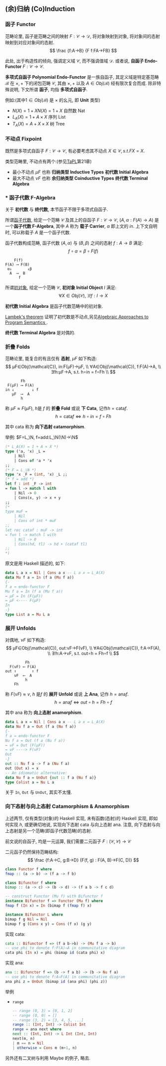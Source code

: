 ## (余)归纳 (Co)Induction

### 函子 Functor
范畴论里, 函子是范畴之间的映射 $F:\mathcal{C}→\mathcal{D}$,
将对象映射到对象, 将对象间的态射映射到对应对象间的态射.
$$
\frac 
{f:A→B}
{F f:FA→FB}
$$

此处, 出于构造性的倾向, 强调定义域 $\mathcal{C}$, 而不强调值域 $\mathcal{D}$.
或者说, **自函子 Endo-Functor** $F:\mathcal{C}→\mathcal{C}$.

**多项式自函子 Polynomial Endo-Functor** 是一族自函子,
其定义域是特定基范畴 $\mathcal{B}$ 在 $×,+$ 下的闭包范畴 $\mathcal{C}$,
其由 $×,+$ 以及 $A∈Obj(\mathcal{B})$ 经有限次复合而成.
除非特殊说明, 下文所谓 **函子**, 均指 **多项式自函子**.

例如:(其中$1∈Obj(\mathcal{B})$ 是 $×$ 的幺元, 即 **Unit** 类型)

- $N(X)=1+XN(X)=1+X$
    自然数 Nat
- $L_A(X)=1+A×X$
    序列 List
- $T_A(X)=A+X×X$
    树 Tree


### 不动点 Fixpoint
既然是多项式自函子 $F:\mathcal{C}→\mathcal{C}$,
有必要考虑其不动点 $X∈\mathcal{C}, s.t.FX=X$.

类型范畴里, 不动点有两个:(参见[TaPL](https://www.cis.upenn.edu/~bcpierce/tapl/)第21章)

- 最小不动点 $μF$ 也称
    **归纳类型 Inductive Types**
    **初代数 Initial Algebra**
- 最大不动点 $νF$ 也称
    **余归纳类型 Coinductive Types**
    **终代数 Terminal Algebra**

### * 函子代数 F-Algebra 
关于 **初代数** 与 **终代数**, 本节函子不限于多项式自函子.

所谓[函子代数](https://en.wikipedia.org/wiki/F-algebra), 给定一个范畴 $\mathcal{C}$ 及其上的自函子 $F:\mathcal{C}→\mathcal{C}$,
$(A, α:F(A)→A)$ 是一个**函子代数 F-Algebra**,
其中 $A$ 称为 **载子 Carrier**, $α$ 即上文的 $in$.
上下文自明时, 可以称载子 $A$ 是一个函子代数.

函子代数构成范畴, 函子代数 $(A, α)$ 与 $(B, β)$ 之间的态射 $f:A→B$ 满足:
$$ f∘α = β∘F(f) $$ 

```
    F(f)
F(A) ⟶ F(B)
 α↓       ↓β
  A  ⟶  B
      f
```

所谓[初对象](https://en.wikipedia.org/wiki/Initial_and_terminal_objects), 给定一个范畴 $\mathcal{C}$, **初对象 Initial Object** $I$ 满足:
$$ ∀X∈Obj(\mathcal{C}), ∃!f:I→X $$

**初代数 Initial Algebra** 是函子代数范畴中的初对象.

[Lambek's theorem](https://ncatlab.org/nlab/show/initial+algebra+of+an+endofunctor) 证明了初代数是不动点,另见[Algebraic Approaches to Program Semantics ](https://link.springer.com/book/10.1007/978-1-4612-4962-7).

**终代数 Terminal Algebra** 是对偶的.

### 折叠 Folds
范畴论里, 能复合的有且仅有 **态射**, $μF$ 如下构造:
$$
μF∈Obj(\mathcal{C}), in:F(μF)→μF, \\
∀A∈Obj(\mathcal{C}), f:F(A)→A, \\ 
∃!h:μF→A, s.t. h∘in = f∘Fh \\
$$
```
       Fh
 F(μF) ⟶ F(A)
in ↓        ↓ f
   μF  ⟶  A
       h
```
称 $μF≈F(μF)$, $h$是 $f$ 的 **折叠 Fold** 或说 **下 Cata**, 记作$h=\text{cata}f$.
$$ h=\text{cata}f ⇔ h∘in=f∘Fh $$

其中 $\text{cata}$ 称为 **向下态射 catamorphism**.

举例:
$F=L_\N, f=add:L_\N(\N)→\N$
```OCaml
(* L_A(X) = 1 + A × X *)
type ('a, 'x) _L =
    | Nil
    | Cons of 'a * 'x
;;
(* F = L_\N *)
type 'x _F = (int, 'x) _L ;;
(* f = add *)
let f : int _F -> int
= fun l -> match l with
    | Nil -> 0
    | Cons(x, y) -> x + y
;;
(*
type muF =
    | Nil
    | Cons of int * muF
;;
let rec cataf : muF -> int
= fun l -> match l with
    | Nil -> 0
    | Cons(hd, tl) -> hd + (cataf tl)
;;
*)
```

原文是用 Haskell 描述的, 如下:
```Haskell
data L a x = Nil | Cons a x -- L a x ↔ L_A(X)
data Mu f a = In (f a (Mu f a))
{-
f a ↔ endo-functor F
Mu f a = In (f a (Mu f a))
↔ μF = In (F(μF))
↔ μF <---- F(μF)
In
-}
type List a = Mu L a
```
### 展开 Unfolds
对偶地, $νF$ 如下构造:
$$
μF∈Obj(\mathcal{C}), out:νF→F(νF), \\
∀A∈Obj(\mathcal{C}), f:A→F(A), \\
∃!h:A→νF, s.t. out∘h = Fh∘f \\
$$
```
         Fh
  F(νF) ⟵ F(A)
out ↑       ↑ f
    νF  ⟵  A
         h
    Fh
```
称 $F(νF)≈ν$, $h$ 是$f$ 的 **展开 Unfold** 或说 **上 Ana**, 记作 $h=\text{ana}f$.
$$ h=\text{ana}f ⇔ out∘h = Fh∘f $$


其中 $\text{ana}$ 称为 **向上态射 anamorphism**.
```Haskell
data L a x = Nil | Cons a x -- L a x ↔ L_A(X)
data Nu f a = Out (f a (Nu f a))
{-
f a ↔ endo-functor F
Nu f a = Out (f a (Nu f a))
↔ νF = Out (F(μF))
↔ νF ----> F(νF)
Out
-}
out :: Nu f a -> f a (Nu f a)
out (Out x) = x
-- An idiomatic alternative:
data Nu f a = UnOut {out :: f a (Nu f a)}
type Colist a = Nu L a
```
关于 `In`, `Out` 与 `UnOut`, 其实不太懂.

### 向下态射与向上态射 Catamorphism & Anamorphism
上述两节, 仅有类型(对象)的 Haskell 实现, 未有函数(态射)的 Haskell 实现,
即如何实现 $h$, 或更确切地说, 实现向下态射 $\text{cata}$ 与向上态射 $\text{ana}$.
注意, 向下态射与向上态射是另一个范畴(即函子代数范畴)的态射.

前文说的自函子, 均是一元运算, 我们需要二元函子
$F:(\mathcal{C},\mathcal{C})→\mathcal{C}$


二元函子仍然保持范畴结构:
$$
\frac 
{f:A→C, g:B→D}
{F(f, g) : F(A, B)→F(C, D)}
$$

```Haskell
class Functor f where
fmap :: (a -> b) -> (f a -> f b)

class Bifunctor f where
bimap :: (a -> c) -> (b -> d) -> (f a b -> f c d)

-- construct Functor (Mu f) with Bifunctor f
instance Bifunctor f => Functor (Mu f) where
fmap f (In x) = In (bimap f (fmap f) x)

instance Bifunctor L where
bimap f g Nil = Nil
bimap f g (Cons x y) = Cons (f x) (g y)
```
实现 $\text{cata}$:
```Haskell
cata :: Bifunctor f => (f a b->b) -> (Mu f a -> b)
-- use phi to denote f:F(A)→A in communitative diagram
cata phi (In x) = phi (bimap id (cata phi) x)
```
实现 $\text{ana}$:
```Haskell
ana :: Bifunctor f => (b -> f a b) -> (b -> Nu f a)
-- use phi to denote f:A→F(A) in communitative diagram
ana phi z = UnOut (bimap id (ana phi) (phi z))
```
举例
- `range`
    ```Haskell
    -- range (0, 3) = [0, 1, 2]
    -- range (0, 0) = []
    -- range (3, 2) = [3, 4, 5, ...]
    range :: (Int, Int) -> Colist Int
    range = ana next where
    next :: (Int, Int) -> L Int (Int, Int)
    next(m, n)
    | m == n = Nil
    | otherwise = Cons m (m+1, n)
    ```
另外还有二叉树与利用 Maybe 的例子, 略去.

